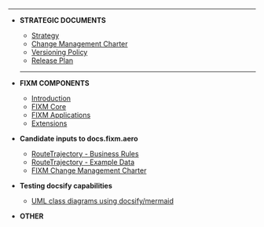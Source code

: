   ***

- **STRATEGIC DOCUMENTS**
  - [Strategy](fixm/strategy.md)
  - [Change Management Charter](fixm/charter.md)
  - [Versioning Policy](fixm/versioning.md)
  - [Release Plan](fixm/releasePlan.md)
  
  ***
  
- **FIXM COMPONENTS**
  -  [Introduction](fixm/strategy.md)
  -  [FIXM Core](fixm/charter.md)
  -  [FIXM Applications](fixm/versioning.md)
  -  [Extensions](fixm/releasePlan.md)


- **Candidate inputs to docs.fixm.aero**
  - [RouteTrajectory - Business Rules](fixm/RouteTrajectory.md)
  - [RouteTrajectory - Example Data](fixm/Example.md)
  - [FIXM Change Management Charter](fixm/charter.md)
  
  
- **Testing docsify capabilities**  
  - [UML class diagrams using docsify/mermaid](fixm/FIXM_UML_in_mermaid.md)  


- **OTHER**
  
  
